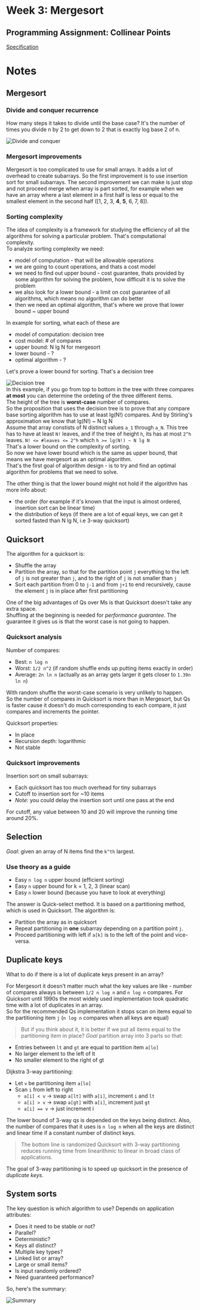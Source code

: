 # Week 3: Mergesort

## Programming Assignment: Collinear Points

[Specification](https://coursera.cs.princeton.edu/algs4/assignments/collinear/specification.php)

# Notes

## Mergesort

### Divide and conquer recurrence

How many steps it takes to divide until the base case? It's the number of times you divide n by 2 to get down to 2 that is exactly log base 2 of n.

![Divide and conquer](./images/divide_conquer.png)

### Mergesort improvements

Mergesort is too complicated to use for small arrays. It adds a lot of overhead to create subarrays. So the first improvement is to use insertion sort for small subarrays. The second improvement we can make is just stop and not proceed merge when array is part sorted, for example when we have an array where a last element in a first half is less or equal to the smallest element in the second half ([1, 2, 3, **4**, **5**, 6, 7, 8]).

### Sorting complexity

The idea of complexity is a framework for studying the efficiency of all the algorithms for solving a particular problem. That's computational complexity.  
To analyze sorting complexity we need:

- model of computation - that will be allowable operations
- we are going to count operations, and thats a cost model
- we need to find out upper bound - cost guarantee, thats provided by some algorithm for solving the problem, how difficult it is to solve the problem
- we also look for a lower bound - a limit on cost guarantee of all algorithms, which means no algorithm can do better
- then we need an optimal algorithm, that's where we prove that lower bound ~ upper bound

In example for sorting, what each of these are

- model of computation: decision tree
- cost model: # of compares
- upper bound: N lg N for mergesort
- lower bound - ?
- optimal algorithm - ?

Let's prove a lower bound for sorting. That's a decision tree

![Decision tree](./images/decision_tree.png)  
In this example, if you go from top to bottom in the tree with three compares **at most** you can determine the ordeting of the three different items.  
The height of the tree is **worst-case** number of compares.  
So the proposition that uses the decision tree is to prove that any compare base sorting algorithm has to use at least lg(N!) compares. And by Stirling's approximation we know that lg(N!) ~ N lg N  
Assume that array constists of N distinct values `a_1` through `a_N`. This tree has to have at least `N!` leaves, and if the tree of height `h`, its has at most `2^h` leaves. `N! <= #leaves <= 2^h` which `h >= lg(N!) ~ N lg N`  
That's a lower bound on the complexity of sorting.  
So now we have lower bound which is the same as upper bound, that means we have mergesort as an optimal algorithm.  
That's the first goal of algorithm design - is to try and find an optimal algorithm for problems that we need to solve.

The other thing is that the lower bound might not hold if the algorithm has more info about:

- the order (for example if it's known that the input is almost ordered, insertion sort can be linear time)
- the distribution of keys (if there are a lot of equal keys, we can get it sorted fasted than N lg N, i.e 3-way quicksort)

## Quicksort

The algorithm for a quicksort is:

- Shuffle the array
- Partition the array, so that for the partition point `j` everything to the left of `j` is not greater than `j`, and to the right of `j` is not smaller than `j`
- Sort each partition from 0 to `j-1` and from `j+1` to end recursively, cause the element `j` is in place after first partitioning

One of the big advantages of Qs over Ms is that Quicksort doesn't take any extra space.  
Shuffling at the beginning is needed for _performance guarantee_. The guarantee it gives us is that the worst case is not going to happen.

### Quicksort analysis

Number of compares:

- Best: `n log n`
- Worst: `1/2 n^2` (if random shuffle ends up putting items exactly in order)
- Average: `2n ln n` (actually as an array gets larger it gets closer to `1.39n ln n`)

With random shuffle the worst-case scenario is very unlikely to happen.  
So the number of compares in Quicksort is more than in Mergesort, but Qs is faster cause it doesn't do much corresponding to each compare, it just compares and increments the pointer.

Quicksort properties:

- In place
- Recursion depth: logarithmic
- Not stable

### Quicksort improvements

Insertion sort on small subarrays:

- Each quicksort has too much overhead for tiny subarrays
- Cutoff to insertion sort for ~10 items
- _Note_: you could delay the insertion sort until one pass at the end

For cutoff, any value between 10 and 20 will improve the running time around 20%.

## Selection

_Goal_: given an array of N items find the `k^th` largest.

### Use theory as a guide

- Easy `n log n` upper bound (efficient sorting)
- Easy `n` upper bound for k = 1, 2, 3 (linear scan)
- Easy `n` lower bound (because you have to look at everything)

The answer is Quick-select method.
It is based on a partitioning method, which is used in Quicksort.
The algorithm is:

- Partition the array as in quicksort
- Repeat partitioning in **one** subarray depending on a partition point `j`.
- Proceed partitioning with left if `a[k]` is to the left of the point and vice-versa.

## Duplicate keys

What to do if there is a lot of duplicate keys present in an array?

For Mergesort it doesn't matter much what the key values are like - number of compares always is between `1/2 n log n` and `n log n` compares.
For Quicksort until 1990s the most widely used implementation took quadratic time with a lot of duplicates in an array.  
So for the recommended Qs implementation it stops scan on items equal to the partitioning item `j` (`n log n` compares when all keys are equal)

> But if you think about it, it is better if we put all items equal to the partitioning item in place?
> _Goal_ partition array into 3 parts so that:

- Entries between `lt` and `gt` are equal to partition item `a[lo]`
- No larger element to the left of lt
- No smaller element to the right of gt

Dijkstra 3-way partitioning:

- Let `v` be partitioning item `a[lo]`
- Scan `i` from left to right
  - `a[i] < v` -> swap `a[lt]` with `a[i]`, increment `i` and `lt`
  - `a[i] > v` -> swap `a[gt]` with `a[i]`, increment just `gt`
  - `a[i] == v` -> just increment i

The lower bound of 3-way qs is depended on the keys being distinct. Also, the number of compares that it uses is `n log n` when all the keys are distinct and linear time if a constant number of distinct keys.

> The bottom line is randomized Quicksort with 3-way partitioning reduces running time from linearithmic to linear in broad class of applications.

The goal of 3-way partitioning is to speed up quicksort in the presence of _duplicate keys_.

## System sorts

The key question is which algorithm to use?
Depends on application attributes:

- Does it need to be stable or not?
- Parallel?
- Deterministic?
- Keys all distinct?
- Multiple key types?
- Linked list or array?
- Large or small items?
- Is input randomly ordered?
- Need guaranteed performance?

So, here's the summary:

![Summary](./images/sorting_summary.png)
